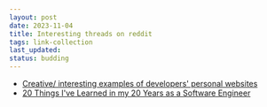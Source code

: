 ```yaml
---
layout: post
date: 2023-11-04
title: Interesting threads on reddit
tags: link-collection
last_updated:
status: budding
---
```


* [Creative/ interesting examples of developers' personal websites](https://www.reddit.com/r/webdev/comments/86ewbm/creative_interesting_examples_of_developers/)
* [20 Things I've Learned in my 20 Years as a Software Engineer](https://www.reddit.com/r/programming/comments/q3w0r9/20_things_ive_learned_in_my_20_years_as_a/)
